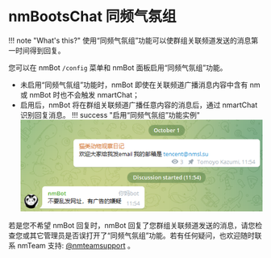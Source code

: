 # nmBootsChat 同频气氛组  

!!! note "What's this?"
    使用“同频气氛组”功能可以使群组关联频道发送的消息第一时间得到回复。

您可以在 nmBot `/config` 菜单和 nmBot 面板启用“同频气氛组”功能。

- 未启用“同频气氛组”功能时，nmBot 即使在关联频道广播消息内容中含有 nm 或 nmBot 时也不会触发 nmartChat；  
- 启用后，nmBot 将在群组关联频道广播任意内容的消息后，通过 nmartChat 识别回复消息。
!!! success "启用“同频气氛组”功能实例"
    ![](../img/nmbootschat_eg.png)  


若是您不希望 nmBot 回复时，nmBot 回复了您群组关联频道发送的消息，请您检查您或其它管理员是否误打开了“同频气氛组”功能。若有任何疑问，也欢迎随时联系 nmTeam 支持: [@nmteamsupport](https://nmteamsupport.t.me) 。